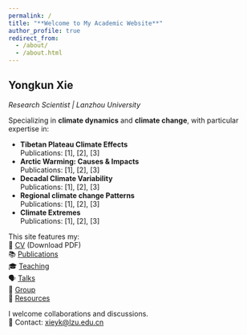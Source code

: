 ```yaml
---
permalink: /
title: "**Welcome to My Academic Website**"
author_profile: true
redirect_from: 
  - /about/
  - /about.html
---
```


## Yongkun Xie  
*Research Scientist | Lanzhou University*  

Specializing in **climate dynamics** and **climate change**, with particular expertise in:

- **Tibetan Plateau Climate Effects**  
  Publications: [1], [2], [3]
- **Arctic Warming: Causes & Impacts**  
  Publications: [1], [2], [3]
- **Decadal Climate Variability**  
  Publications: [1], [2], [3]
- **Regional climate change Patterns**  
  Publications: [1], [2], [3]
- **Climate Extremes**  
  Publications: [1], [2], [3]


This site features my:  
📄 [CV](/assets/files/cv.pdf) (Download PDF)  
📚 [Publications](/publications/)  
🎓 [Teaching](/teaching/)  
🗣️ [Talks](/talks/)  
👥 [Group](/portfolio/)  
📂 [Resources](/year-archive/)  

I welcome collaborations and discussions.  
📧 Contact: xieyk@lzu.edu.cn


